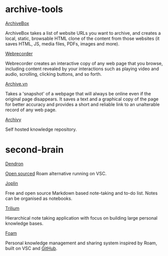 # archive-tools
[ArchiveBox](https://archivebox.io)

ArchiveBox takes a list of website URLs you want to archive, and creates a local, static, browsable HTML clone of the content from those websites (it saves HTML, JS, media files, PDFs, images and more).

[Webrecorder](https://webrecorder.io)

Webrecorder creates an interactive copy of any web page that you browse, including content revealed by your interactions such as playing video and audio, scrolling, clicking buttons, and so forth.

[Archive.vn](https://archive.vn/)

Takes a 'snapshot' of a webpage that will always be online even if the original page disappears. It saves a text and a graphical copy of the page for better accuracy and provides a short and reliable link to an unalterable record of any web page.

[Archivy](https://github.com/Uzay-G/archivy)

Self hosted knowledge repository. 

# second-brain


[Dendron](https://www.dendron.so/)

[Open sourced](https://github.com/dendronhq/dendron) Roam alternative running on VSC.

[Joplin](https://joplinapp.org/)

Free and open source Markdown based note-taking and to-do list. Notes can be organised as notebooks.


[Trilium](https://github.com/zadam/trilium)

Hierarchical note taking application with focus on building large personal knowledge bases.

[Foam](https://foambubble.github.io/foam/)

Personal knowledge management and sharing system inspired by Roam, built on VSC and [GitHub](https://github.com/foambubble/foam).
